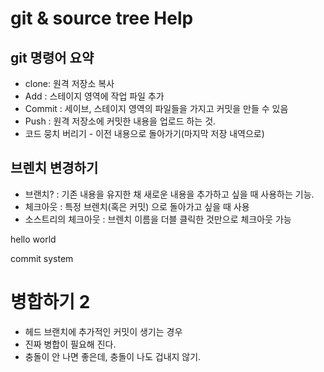 # git & source tree Help 

## git 명령어 요약

- clone: 원격 저장소 복사
- Add : 스테이지 영역에 작업 파일 추가
- Commit : 세이브, 스테이지 영역의 파일들을 가지고 커밋을 만들 수 있음
- Push : 원격 저장소에 커밋한 내용을 업로드 하는 것.
- 코드 뭉치 버리기 - 이전 내용으로 돌아가기(마지막 저장 내역으로)

## 브렌치 변경하기

- 브랜치? : 기존 내용을 유지한 채 새로운 내용을 추가하고 싶을 때 사용하는 기능.
- 체크아웃 : 특정 브렌치(혹은 커밋) 으로 돌아가고 싶을 때 사용
- 소스트리의 체크아웃 : 브렌치 이름을 더블 클릭한 것만으로 체크아웃 가능


hello world

commit system



# 병합하기 2
- 헤드 브랜치에 추가적인 커밋이 생기는 경우
- 진짜 병합이 필요해 진다.
- 충돌이 안 나면 좋은데, 충돌이 나도 겁내지 않기.
